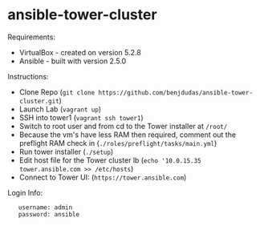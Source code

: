 # ansible-tower-cluster

Requirements:

  - VirtualBox - created on version 5.2.8
  - Ansible - built with version 2.5.0

Instructions:

  - Clone Repo (`git clone https://github.com/benjdudas/ansible-tower-cluster.git`)
  - Launch Lab (`vagrant up`)
  - SSH into tower1 (`vagrant ssh tower1`)
  - Switch to root user and from cd to the Tower installer at `/root/`
  - Because the vm's have less RAM then required, comment out the preflight RAM check in (`./roles/preflight/tasks/main.yml`)
  - Run tower installer (`./setup`)
  - Edit host file for the Tower cluster lb (`echo '10.0.15.35 tower.ansible.com >> /etc/hosts`)
  - Connect to Tower UI: (`https://tower.ansible.com`)

Login Info:
```
   username: admin
   password: ansible
```

